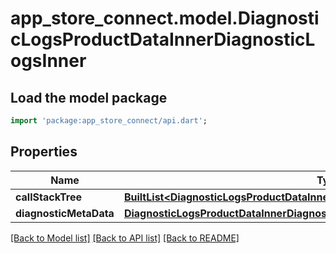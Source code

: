 # app_store_connect.model.DiagnosticLogsProductDataInnerDiagnosticLogsInner

## Load the model package
```dart
import 'package:app_store_connect/api.dart';
```

## Properties
Name | Type | Description | Notes
------------ | ------------- | ------------- | -------------
**callStackTree** | [**BuiltList&lt;DiagnosticLogsProductDataInnerDiagnosticLogsInnerCallStackTreeInner&gt;**](DiagnosticLogsProductDataInnerDiagnosticLogsInnerCallStackTreeInner.md) |  | [optional] 
**diagnosticMetaData** | [**DiagnosticLogsProductDataInnerDiagnosticLogsInnerDiagnosticMetaData**](DiagnosticLogsProductDataInnerDiagnosticLogsInnerDiagnosticMetaData.md) |  | [optional] 

[[Back to Model list]](../README.md#documentation-for-models) [[Back to API list]](../README.md#documentation-for-api-endpoints) [[Back to README]](../README.md)


